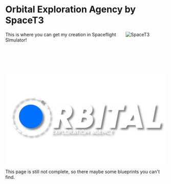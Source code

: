 # Orbital Exploration Agency by SpaceT3

<img src="assets/SpaceT3.png" width="128" height="128" alt="SpaceT3" align="right" />

This is where you can get my creation in Spaceflight SImulator! 

![OEA](assets/OEA-Title.png)

This page is still not complete, so there maybe some blueprints you can't find.
